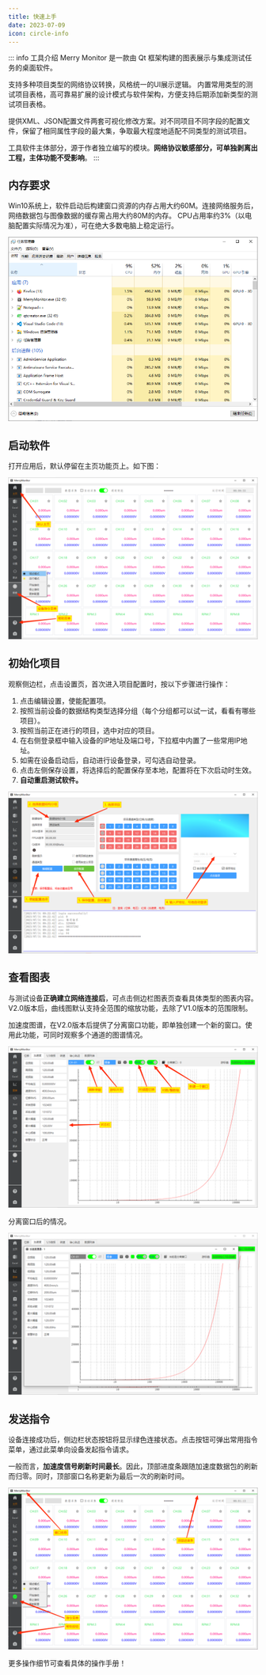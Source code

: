 ```yaml
---
title: 快速上手
date: 2023-07-09
icon: circle-info
---
```


::: info 工具介绍
Merry Monitor 是一款由 Qt 框架构建的图表展示与集成测试任务的桌面软件。

支持多种项目类型的网络协议转换，风格统一的UI展示逻辑。
内置常用类型的测试项目表格，高可靠易扩展的设计模式与软件架构，方便支持后期添加新类型的测试项目表格。

提供XML、JSON配置文件两套可视化修改方案。对不同项目不同字段的配置文件，保留了相同属性字段的最大集，争取最大程度地适配不同类型的测试项目。

工具软件主体部分，源于作者独立编写的模块。**网络协议敏感部分，可单独剥离出工程，主体功能不受影响**。
:::

## 内存要求

Win10系统上，软件启动后构建窗口资源的内存占用大约60M。连接网络服务后，网络数据包与图像数据的缓存需占用大约80M的内存。
CPU占用率约3%（以电脑配置实际情况为准），可在绝大多数电脑上稳定运行。

![](./assets/cpu.png)

## 启动软件

打开应用后，默认停留在主页功能页上。如下图：

![](./assets/main.png)

## 初始化项目

观察侧边栏，点击设置页，首次进入项目配置时，按以下步骤进行操作：

1. 点击编辑设置，使能配置项。
2. 按照当前设备的数据结构类型选择分组（每个分组都可以试一试，看看有哪些项目）。
2. 按照当前正在进行的项目，选中对应的项目。
3. 在右侧登录框中输入设备的IP地址及端口号，下拉框中内置了一些常用IP地址。
4. 如需在设备启动后，自动进行设备登录，可勾选自动登录。
5. 点击左侧保存设置，将选择后的配置保存至本地，配置将在下次启动时生效。
6. **自动重启测试软件。**

![](./assets/setting.png)

## 查看图表

与测试设备**正确建立网络连接后**，可点击侧边栏图表页查看具体类型的图表内容。
V2.0版本后，曲线图默认支持全范围的缩放功能，去除了V1.0版本的范围限制。

加速度图谱，在V2.0版本后提供了分离窗口功能，即单独创建一个新的窗口。使用此功能，可同时观察多个通道的图谱情况。

![](./assets/acc.png)

分离窗口后的情况。

![](./assets/detach.png)


## 发送指令

设备连接成功后，侧边栏状态按钮将显示绿色连接状态。点击按钮可弹出常用指令菜单，通过此菜单向设备发起指令请求。

一般而言，**加速度信号刷新时间最长**。因此，顶部进度条跟随加速度数据包的刷新而归零。同时，顶部窗口名称更新为最后一次的刷新时间。

![](./assets/command.png)

更多操作细节可查看具体的操作手册！
